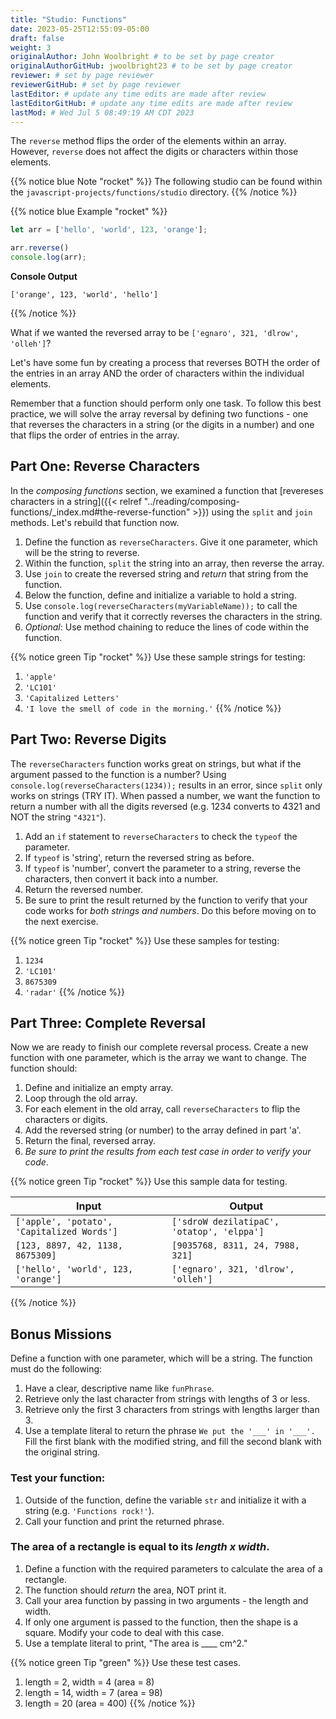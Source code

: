 ```yaml
---
title: "Studio: Functions"
date: 2023-05-25T12:55:09-05:00
draft: false
weight: 3
originalAuthor: John Woolbright # to be set by page creator
originalAuthorGitHub: jwoolbright23 # to be set by page creator
reviewer: # set by page reviewer
reviewerGitHub: # set by page reviewer
lastEditor: # update any time edits are made after review
lastEditorGitHub: # update any time edits are made after review
lastMod: # Wed Jul 5 08:49:19 AM CDT 2023
---
```


The `reverse` method flips the order of the elements within an array. However, `reverse` does not affect the digits or characters within those elements.

{{% notice blue Note "rocket" %}}
The following studio can be found within the `javascript-projects/functions/studio` directory.
{{% /notice %}}

{{% notice blue Example "rocket" %}}
```javascript
let arr = ['hello', 'world', 123, 'orange'];

arr.reverse()
console.log(arr);
```

**Console Output**

```console
['orange', 123, 'world', 'hello']
```
{{% /notice %}}

What if we wanted the reversed array to be `['egnaro', 321, 'dlrow', 'olleh']`?

Let's have some fun by creating a process that reverses BOTH the order of the
entries in an array AND the order of characters within the individual elements.

Remember that a function should perform only one task. To follow this best
practice, we will solve the array reversal by defining two functions - one that
reverses the characters in a string (or the digits in a number) and one that
flips the order of entries in the array.

## Part One: Reverse Characters

In the *composing functions* section, we examined a function that [revereses characters in a string]({{< relref "../reading/composing-functions/_index.md#the-reverse-function" >}}) using the `split` and `join` methods. Let's rebuild that function now.
1. Define the function as `reverseCharacters`. Give it one parameter, which will be the string to reverse.
1. Within the function, `split` the string into an array, then reverse the array.
1. Use `join` to create the reversed string and *return* that string from the function.
1. Below the function, define and initialize a variable to hold a string.
1. Use `console.log(reverseCharacters(myVariableName));` to call the function and verify that it correctly reverses the characters in the string.
1. *Optional*: Use method chaining to reduce the lines of code within the function.

{{% notice green Tip "rocket" %}}
Use these sample strings for testing:

1. `'apple'`
1. `'LC101'`
1. `'Capitalized Letters'`
1. `'I love the smell of code in the morning.'`
{{% /notice %}}

## Part Two: Reverse Digits

The `reverseCharacters` function works great on strings, but what if the argument passed to the function is a number? Using `console.log(reverseCharacters(1234));` results in an error, since `split` only works on strings (TRY IT). When passed a number, we want the function to return a number with all the digits reversed (e.g. 1234 converts to 4321 and NOT the string `"4321"`).
1. Add an `if` statement to `reverseCharacters` to check the `typeof` the parameter.
1. If `typeof` is 'string', return the reversed string as before.
1. If `typeof` is 'number', convert the parameter to a string, reverse the characters, then convert it back into a number.
1. Return the reversed number.
1. Be sure to print the result returned by the function to verify that your code works for *both strings and numbers*. Do this before moving on to the next exercise.

{{% notice green Tip "rocket" %}}
Use these samples for testing:

1. `1234`
1. `'LC101'`
1. `8675309`
1. `'radar'`
{{% /notice %}}

## Part Three: Complete Reversal

Now we are ready to finish our complete reversal process. Create a new function with one parameter, which is the array we want to change. The function should:
1. Define and initialize an empty array.
1. Loop through the old array.
1. For each element in the old array, call `reverseCharacters` to flip the characters or digits.
1. Add the reversed string (or number) to the array defined in part 'a'.
1. Return the final, reversed array.
1. *Be sure to print the results from each test case in order to verify your code*.

{{% notice green Tip "rocket" %}}
Use this sample data for testing.

| Input                                     | Output                                |
|-------------------------------------------|---------------------------------------|
| `['apple', 'potato', 'Capitalized Words']` | `['sdroW dezilatipaC', 'otatop', 'elppa']` |
| `[123, 8897, 42, 1138, 8675309]`           | `[9035768, 8311, 24, 7988, 321]`       |
| `['hello', 'world', 123, 'orange']`        | `['egnaro', 321, 'dlrow', 'olleh']`    |
{{% /notice %}}

## Bonus Missions

Define a function with one parameter, which will be a string. The function must do the following:

1. Have a clear, descriptive name like `funPhrase`.
1. Retrieve only the last character from strings with lengths of 3 or less.
1. Retrieve only the first 3 characters from strings with lengths larger than 3.
1. Use a template literal to return the phrase `We put the '___' in '___'.` Fill the first blank with the modified string, and fill the second blank with the original string.

### Test your function:
1. Outside of the function, define the variable `str` and initialize it with a string (e.g. `'Functions rock!'`).
1. Call your function and print the returned phrase.

### The area of a rectangle is equal to its *length x width*.
1. Define a function with the required parameters to calculate the area of a rectangle.
1. The function should *return* the area, NOT print it.
1. Call your area function by passing in two arguments - the length and width.
1. If only one argument is passed to the function, then the shape is a square. Modify your code to deal with this case.
1. Use a template literal to print, "The area is ____ cm^2."

{{% notice green Tip "green" %}}
Use these test cases.

1. length = 2, width = 4 (area = 8)
1. length = 14, width = 7 (area = 98)
1. length = 20 (area = 400)
{{% /notice %}}
